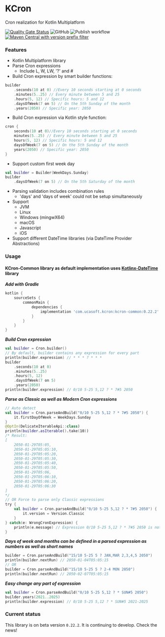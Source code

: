 # KCron
Cron realization for Kotlin Multiplatform

[![Quality Gate Status](https://sonarcloud.io/api/project_badges/measure?project=Scogun_kcron-common&metric=alert_status)](https://sonarcloud.io/summary/new_code?id=Scogun_kcron-common) ![GitHub](https://img.shields.io/github/license/Scogun/kcron-common?color=blue) ![Publish workflow](https://github.com/Scogun/kcron-common/actions/workflows/publish.yml/badge.svg) [![Maven Central with version prefix filter](https://img.shields.io/maven-central/v/com.ucasoft.kcron/kcron-common/0.22.2?color=blue)](https://search.maven.org/artifact/com.ucasoft.kcron/kcron-common/0.22.2/jar)

### Features
* Kotlin Multiplatform library
* Parse Cron expressions
  * Include L, W, LW, '?' and #
* Build Cron expression by smart builder functions:
```kotlin
builder
    .seconds(10 at 0) //Every 10 seconds starting at 0 seconds
    .minutes(5..25) // Every minute between 5 and 25
    .hours(5, 12) // Specific hours: 5 and 12
    .daysOfWeek(7 on 5) // On the 5th Sunday of the month
    .years(2050) // Specific year: 2050
```
* Build Cron expression via Kotlin style function:
```kotlin
cron {
    seconds(10 at 0)//Every 10 seconds starting at 0 seconds
    minutes(5..25) // Every minute between 5 and 25
    hours(5, 12) // Specific hours: 5 and 12
    daysOfWeek(7 on 5) // On the 5th Sunday of the month
    years(2050) // Specific year: 2050
}
```
* Support custom first week day
```kotlin
val builder = Builder(WeekDays.Sunday)
builder
    .daysOfWeek(7 on 5) // On the 5th Saturday of the month
```
* Parsing validation includes combination rules
  * 'days' and 'days of week' could not be setup simultaneously
* Support
  * JVM
  * Linux
  * Windows (mingwX64)
  * macOS
  * Javascript
  * iOS
* Support different DateTime libraries (via DateTime Provider Abstractions)
### Usage
#### KCron-Common library as default implementation uses [Kotlinx-DateTime](https://github.com/Kotlin/kotlinx-datetime) library
***Add with Gradle***
```groovy
kotlin {
    sourceSets {
        commonMain {
            dependencies {
                implementation 'com.ucasoft.kcron:kcron-common:0.22.2'
            }
        }
    }
}
```
***Build Cron expression***
```kotlin
val builder = Cron.builder()
// By default, builder contains any expression for every part
println(builder.expression) // * * * ? * * *
builder
    .seconds(10 at 0)
    .minutes(5..25)
    .hours(5, 12)
    .daysOfWeek(7 on 5)
    .years(2050)
println(builder.expression) // 0/10 5-25 5,12 ? * 7#5 2050
```
***Parse as Classic as well as Modern Cron expressions***
```kotlin
// Auto detect
val builder = Cron.parseAndBuild("0/10 5-25 5,12 ? * 7#5 2050") {
    it.firstDayOfWeek = WeekDays.Sunday
}
@OptIn(DelicateIterableApi::class)
println(builder.asIterable().take(10))
/* Result:
[
    2050-01-29T05:05,
    2050-01-29T05:05:10,
    2050-01-29T05:05:20,
    2050-01-29T05:05:30,
    2050-01-29T05:05:40,
    2050-01-29T05:05:50,
    2050-01-29T05:06,
    2050-01-29T05:06:10,
    2050-01-29T05:06:20,
    2050-01-29T05:06:30
]
*/
// OR Force to parse only Classic expressions
try {
    val builder = Cron.parseAndBuild("0/10 5-25 5,12 ? * 7#5 2050") {
        it.version = Version.Classic
    }
} catch(e: WrongCronExpression) {
    println(e.message) // Expression 0/10 5-25 5,12 ? * 7#5 2050 is not Classic Cron one!
}
```
***Days of week and months can be defined in a parsed expression as numbers as well as short names***
```kotlin
builder = Cron.parseAndBuild("15/10 5-25 5 ? JAN,MAR 2,3,4,5 2050")
println(builder.nextRun) // 2050-01-04T05:05:15
// OR
builder = Cron.parseAndBuild("15/10 5-25 5 ? 2-4 MON 2050")
println(builder.nextRun) // 2050-02-07T05:05:15
```
***Easy change any part of expression***
```kotlin
val builder = Cron.parseAndBuild("0/10 5-25 5,12 ? * SUN#5 2050")
builder.years(2021..2025)
println(builder.expression) // 0/10 5-25 5,12 ? * SUN#5 2021-2025
``` 
### Current status
This library is on beta version `0.22.2`.
It is continuing to develop.
Check the news!
